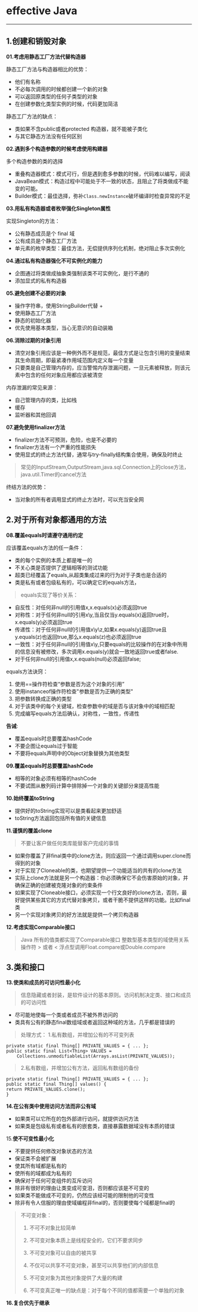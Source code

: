 # effective Java
****

## 1.创建和销毁对象

**01.考虑用静态工厂方法代替构造器**

静态工厂方法与构造器相比的优势：
+ 他们有名称
+ 不必每次调用的时候都创建一个新的对象
+ 可以返回原类型的任何子类型的对象
+ 在创建参数化类型实例的时候，代码更加简洁

静态工厂方法的缺点：
+ 类如果不含public或者protected 构造器，就不能被子类化
+ 与其它静态方法没有任何区别

**02.遇到多个构造参数的时候考虑使用构建器**

多个构造参数的类的选择
+ 重叠构造器模式：模式可行，但是遇到愈多参数的时候，代码难以编写，阅读
+ JavaBean模式：构造过程中可能处于不一致的状态，且阻止了将类做成不能变的可能。
+ Builder模式：最佳选择，弥补`Class.newInstance`破坏编译时检查异常的不足

**03.用私有构造器或者枚举强化Singleton属性**

实现Singleton的方法：
+ 公有静态成员是个 final 域
+ 公有成员是个静态工厂方法
+ 单元素的枚举类型：最佳方法，无偿提供序列化机制，绝对阻止多次实例化

**04.通过私有构造器强化不可实例化的能力**

+ 企图通过将类做成抽象类强制该类不可实例化，是行不通的
+ 添加显式的私有构造器

**05.避免创建不必要的对象**

+ 操作字符串，使用StringBuilder代替 +
+ 使用静态工厂方法
+ 静态的初始化器
+ 优先使用基本类型，当心无意识的自动装箱

**06.消除过期的对象引用**

+ 清空对象引用应该是一种例外而不是规范，最佳方式是让包含引用的变量结束其生命周期，即最紧凑作用域范围内定义每一个变量
+ 只要类是自己管理内存的，应当警惕内存泄漏问题，一旦元素被释放，则该元素中包含的任何对象应用都应该被清空

内存泄漏的常见来源：
+ 自己管理内存的类，比如栈
+ 缓存
+ 监听器和其他回调

**07.避免使用finalizer方法**
+ finalizer方法不可预测，危险，也是不必要的
+ finalizer方法有一个严重的性能损失
+ 使用显式的终止方法代替，通常与try-finally结构集合使用，确保及时终止

> 常见的InputStream,OutputStream,java.sql.Connection上的close方法，java.util.Timer的cancel方法

终结方法的优势：
+ 当对象的所有者调用显式的终止方法时，可以充当安全网

## 2.对于所有对象都通用的方法

**08.覆盖equals时请遵守通用约定**

应该覆盖equals方法的任一条件：
+ 类的每个实例的本质上都是唯一的
+ 不关心类是否提供了逻辑相等的测试功能
+ 超类已经覆盖了equals,从超类集成过来的行为对于子类也是合适的
+ 类是私有或者包级私有的，可以确定它的equals方法，

>equals实现了等价关系：
+ 自反性：对任何非null的引用值x,x.equals(x)必须返回true
+ 对称性：对于任何非null的引用x\y,当且仅当y.equals(x)返回true时，x.equals(y)必须返回true
+ 传递性：对于任何非null的引用值x\y\z,如果x.equals(y)返回true且y.equals(z)也返回true,那么x.equals(z)也必须返回true
+ 一致性：对于任何非null的引用值x\y,只要equals的比较操作的在对象中所用的信息没有被修改，多次调用x.equals(y)就会一致地返回true或者false.
+ 对于任何非null的引用值x,x.equals(null)必须返回false;

equals方法诀窍：

1. 使用==操作符检查“参数是否为这个对象的引用”
2. 使用instanceof操作符检查"参数是否为正确的类型"
3. 把参数转换成正确的类型
4. 对于该类中的每个关键域，检查参数中的域是否与该对象中的域相匹配
5. 完成编写equals方法后确认，对称性，一致性，传递性

**告诫**:
+ 覆盖equals时总要覆盖hashCode
+ 不要企图让equals过于智能
+ 不要将equals声明中的Object对象替换为其他类型

**09.覆盖equals时总要覆盖hashCode**
+ 相等的对象必须有相等的hashCode
+ 不要试图从散列码计算中排除掉一个对象的关键部分来提高性能

**10.始终覆盖toString**
+ 提供好的toString实现可以是类看起来更加舒适
+ toString方法返回包括所有值的关键信息

**11.谨慎的覆盖clone**
> 不要让客户做任何类库能替客户完成的事情

+ 如果你覆盖了非final类中的clone方法，则应返回一个通过调用super.clone而得到的对象
+ 对于实现了Cloneable的类，也期望提供一个功能适当的共有的clone方法
+ 实际上clone方法就是另一个构造器：你必须确保它不会伤害原始的对象，并确保正确的创建被克隆对象的约束条件
+ 如果实现了Cloneable接口，必须实现一个行文良好的clone方法，否则，最好提供某些其它的方式代替对象拷贝，或者干脆不提供这样的功能。比如final类
+ 另一个实现对象拷贝的好方法就是提供一个拷贝构造器

**12.考虑实现Comparable接口**

> Java 所有的值类都实现了Comparable接口
> 整数型基本类型的域使用关系操作符 > 或者 <
> 浮点型调用Float.compare或Double.compare

## 3.类和接口

**13.使类和成员的可访问性最小化**

>信息隐藏或者封装，是软件设计的基本原则。访问机制决定类、接口和成员的可访问性

+ 尽可能地使每一个类或者成员不被外界访问的
+ 类具有公有的静态final数组域或者返回这种域的方法，几乎都是错误的

> 处理方式：
> 1.私有数组，并增加公有的不可变列表
```
private static final Thing[] PRIVATE_VALUES = { ... };
public static final List<Thing> VALUES =
    Collections.unmodifiableList(Arrays.asList(PRIVATE_VALUES));
```
>2.私有数组，并增加公有方法，返回私有数组的备份
```
private static final Thing[] PRIVATE_VALUES = { ... };
public static final Thing[] values() {
return PRIVATE_VALUES.clone();
}
```

**14.在公有类中使用访问方法而非公有域**

+ 如果类可以它所在的包外部进行访问，就提供访问方法
+ 如果类是包级私有或者私有的嵌套类，直接暴露数据域没有本质的错误

15.**使不可变性最小化**

+ 不要提供任何修改对象状态的方法
+ 保证类不会被扩展
+ 使其所有域都是私有的
+ 使所有的域都成为私有的
+ 确保对于任何可变组件的互斥访问
+ 除非有很好的理由让类变成可变泪，否则都应该是不可变的
+ 如果类不能做成不可变的，仍然应该经可能的限制他的可变性
+ 除非有令人信服的理由使域编程非final的，否则要使每个域都是final的

> 不可变对象：
> 1. 不可不对象比较简单
>
> 2. 不可变对象本质上是线程安全的，它们不要求同步
>
> 3. 不可变对象可以自由的被共享
>
> 4. 不仅可以共享不可变对象，甚至可以共享他们的内部信息
>
> 5. 不可变对象为其他对象提供了大量的构建
> 
> 6. 不可变真正唯一的缺点是：对于每个不同的值都需要一个单独的对象

**16.复合优先于继承**
